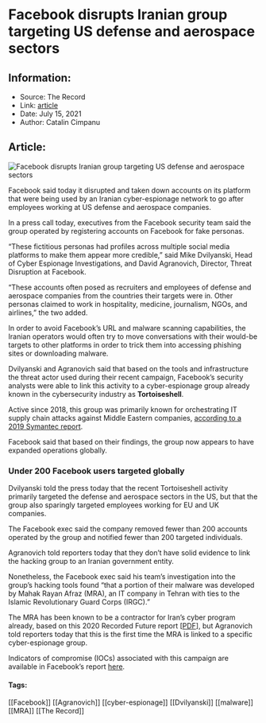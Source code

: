 # Facebook disrupts Iranian group targeting US defense and aerospace sectors
### 

## Information:
+ Source: The Record
+ Link: [article](https://therecord.media/facebook-disrupts-iranian-group-targeting-us-defense-and-aerospace-sectors/)
+ Date: July 15, 2021
+ Author: Catalin Cimpanu


## Article:
![Facebook disrupts Iranian group targeting US defense and aerospace sectors](https://therecord.media/wp-content/uploads/2021/04/military-air-force-jet-airplane-e1626363394968.jpg)

Facebook said today it disrupted and taken down accounts on its platform that were being used by an Iranian cyber-espionage network to go after employees working at US defense and aerospace companies.


In a press call today, executives from the Facebook security team said the group operated by registering accounts on Facebook for fake personas.


“These fictitious personas had profiles across multiple social media platforms to make them appear more credible,” said Mike Dvilyanski, Head of Cyber Espionage Investigations, and David Agranovich, Director, Threat Disruption at Facebook.


“These accounts often posed as recruiters and employees of defense and aerospace companies from the countries their targets were in. Other personas claimed to work in hospitality, medicine, journalism, NGOs, and airlines,” the two added.


In order to avoid Facebook’s URL and malware scanning capabilities, the Iranian operators would often try to move conversations with their would-be targets to other platforms in order to trick them into accessing phishing sites or downloading malware.


Dvilyanski and Agranovich said that based on the tools and infrastructure the threat actor used during their recent campaign, Facebook’s security analysts were able to link this activity to a cyber-espionage group already known in the cybersecurity industry as **Tortoiseshell**.


Active since 2018, this group was primarily known for orchestrating IT supply chain attacks against Middle Eastern companies, [according to a 2019 Symantec report](https://symantec-enterprise-blogs.security.com/blogs/threat-intelligence/tortoiseshell-apt-supply-chain).


Facebook said that based on their findings, the group now appears to have expanded operations globally.


### Under 200 Facebook users targeted globally


Dvilyanski told the press today that the recent Tortoiseshell activity primarily targeted the defense and aerospace sectors in the US, but that the group also sparingly targeted employees working for EU and UK companies.


The Facebook exec said the company removed fewer than 200 accounts operated by the group and notified fewer than 200 targeted individuals.


Agranovich told reporters today that they don’t have solid evidence to link the hacking group to an Iranian government entity.


Nonetheless, the Facebook exec said his team’s investigation into the group’s hacking tools found “that a portion of their malware was developed by Mahak Rayan Afraz (MRA), an IT company in Tehran with ties to the Islamic Revolutionary Guard Corps (IRGC).”


The MRA has been known to be a contractor for Iran’s cyber program already, based on this 2020 Recorded Future report [[PDF](https://go.recordedfuture.com/hubfs/reports/cta-2020-0409.pdf?__hstc=156209188.06313053d1a7de3ae3a5db9249d02977.1626372032355.1626372032355.1626372032355.1&__hssc=156209188.1.1626372032356&__hsfp=3914057893)], but Agranovich told reporters today that this is the first time the MRA is linked to a specific cyber-espionage group.


Indicators of compromise (IOCs) associated with this campaign are available in Facebook’s report [here](https://about.fb.com/news/2021/07/taking-action-against-hackers-in-iran/).





#### Tags:
[[Facebook]] [[Agranovich]] [[cyber-espionage]] [[Dvilyanski]] [[malware]] [[MRA]] [[The Record]]
